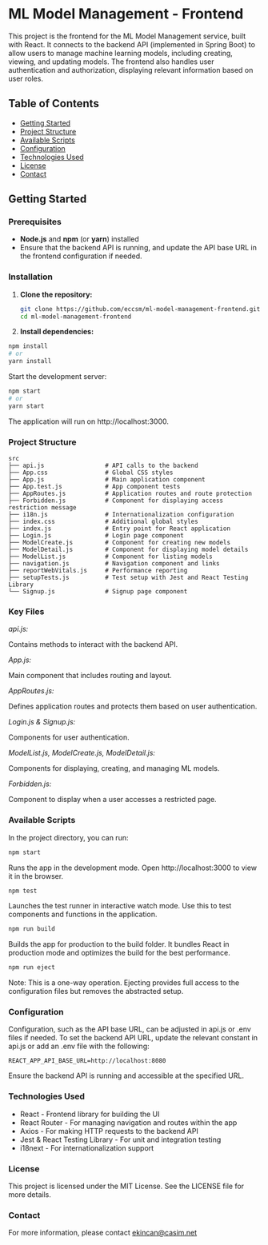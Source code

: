 # ML Model Management - Frontend

This project is the frontend for the ML Model Management service, built with React. It connects to the backend API (implemented in Spring Boot) to allow users to manage machine learning models, including creating, viewing, and updating models. The frontend also handles user authentication and authorization, displaying relevant information based on user roles.

## Table of Contents

- [Getting Started](#getting-started)
- [Project Structure](#project-structure)
- [Available Scripts](#available-scripts)
- [Configuration](#configuration)
- [Technologies Used](#technologies-used)
- [License](#license)
- [Contact](#contact)

## Getting Started

### Prerequisites

- **Node.js** and **npm** (or **yarn**) installed
- Ensure that the backend API is running, and update the API base URL in the frontend configuration if needed.

### Installation

1. **Clone the repository:**

   ```bash
   git clone https://github.com/eccsm/ml-model-management-frontend.git
   cd ml-model-management-frontend
   
2. **Install dependencies:**

```bash
npm install
# or
yarn install
```
Start the development server:

```bash
npm start
# or
yarn start
```
The application will run on http://localhost:3000.

### Project Structure
```plaintext
src
├── api.js                 # API calls to the backend
├── App.css                # Global CSS styles
├── App.js                 # Main application component
├── App.test.js            # App component tests
├── AppRoutes.js           # Application routes and route protection
├── Forbidden.js           # Component for displaying access restriction message
├── i18n.js                # Internationalization configuration
├── index.css              # Additional global styles
├── index.js               # Entry point for React application
├── Login.js               # Login page component
├── ModelCreate.js         # Component for creating new models
├── ModelDetail.js         # Component for displaying model details
├── ModelList.js           # Component for listing models
├── navigation.js          # Navigation component and links
├── reportWebVitals.js     # Performance reporting
├── setupTests.js          # Test setup with Jest and React Testing Library
└── Signup.js              # Signup page component
```
### Key Files

_api.js:_ 

Contains methods to interact with the backend API.

_App.js:_ 

Main component that includes routing and layout.

_AppRoutes.js:_ 

Defines application routes and protects them based on user authentication.

_Login.js & Signup.js:_ 

Components for user authentication.

_ModelList.js, ModelCreate.js, ModelDetail.js:_ 

Components for displaying, creating, and managing ML models.

_Forbidden.js:_ 

Component to display when a user accesses a restricted page.

### Available Scripts

In the project directory, you can run:

```bash
npm start
```
Runs the app in the development mode. Open http://localhost:3000 to view it in the browser.
```bash
npm test
```
Launches the test runner in interactive watch mode. Use this to test components and functions in the application.
```bash
npm run build
```
Builds the app for production to the build folder. It bundles React in production mode and optimizes the build for the best performance.
```bash
npm run eject
```
Note: This is a one-way operation. Ejecting provides full access to the configuration files but removes the abstracted setup.

### Configuration
Configuration, such as the API base URL, can be adjusted in api.js or .env files if needed. To set the backend API URL, update the relevant constant in api.js or add an .env file with the following:

```plaintext
REACT_APP_API_BASE_URL=http://localhost:8080
```
Ensure the backend API is running and accessible at the specified URL.

### Technologies Used

* React - Frontend library for building the UI
* React Router - For managing navigation and routes within the app
* Axios - For making HTTP requests to the backend API
* Jest & React Testing Library - For unit and integration testing
* i18next - For internationalization support

### License
This project is licensed under the MIT License. See the LICENSE file for more details.

### Contact
For more information, please contact ekincan@casim.net
